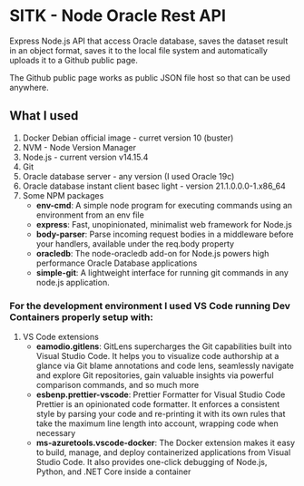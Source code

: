 # SITK - Node Oracle Rest API

Express Node.js API that access Oracle database, saves the dataset result in an object format, saves it to the local file system and automatically uploads it to a Github public page. 

The Github public page works as public JSON file host so that can be used anywhere.

## What I used
1. Docker Debian official image - curret version 10 (buster)
2. NVM - Node Version Manager
3. Node.js - current version v14.15.4
4. Git
5. Oracle database server - any version (I used Oracle 19c)
6. Oracle database instant client basec light - version 21.1.0.0.0-1.x86_64
7. Some NPM packages
    - **env-cmd**: A simple node program for executing commands using an environment from an env file
    - **express**: Fast, unopinionated, minimalist web framework for Node.js
    - **body-parser**: Parse incoming request bodies in a middleware before your handlers, available under the req.body property
    - **oracledb**: The node-oracledb add-on for Node.js powers high performance Oracle Database applications
    - **simple-git**: A lightweight interface for running git commands in any node.js application.

### For the development environment I used VS Code running Dev Containers properly setup with:
1. VS Code extensions
    - **eamodio.gitlens**: GitLens supercharges the Git capabilities built into Visual Studio Code. It helps you to visualize code authorship at a glance via Git blame annotations and code lens, seamlessly navigate and explore Git repositories, gain valuable insights via powerful comparison commands, and so much more
    - **esbenp.prettier-vscode**: Prettier Formatter for Visual Studio Code
Prettier is an opinionated code formatter. It enforces a consistent style by parsing your code and re-printing it with its own rules that take the maximum line length into account, wrapping code when necessary
    - **ms-azuretools.vscode-docker**: The Docker extension makes it easy to build, manage, and deploy containerized applications from Visual Studio Code. It also provides one-click debugging of Node.js, Python, and .NET Core inside a container